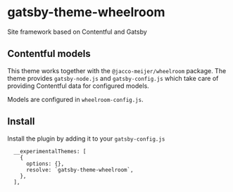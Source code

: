 # gatsby-theme-wheelroom

Site framework based on Contentful and Gatsby

## Contentful models

This theme works together with the `@jacco-meijer/wheelroom` package. The theme
provides `gatsby-node.js` and `gatsby-config.js` which take care of providing
Contentful data for configured models.

Models are configured in `wheelroom-config.js`.

## Install

Install the plugin by adding it to your `gatsby-config.js`

```
  __experimentalThemes: [
    {
      options: {},
      resolve: `gatsby-theme-wheelroom`,
    },
  ],
```
